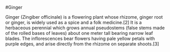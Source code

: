 #Ginger
<p>Ginger (Zingiber officinale) is a flowering plant whose rhizome, ginger root or ginger, is widely used as a spice and a folk medicine.[2] It is a herbaceous perennial which grows annual pseudostems (false stems made of the rolled bases of leaves) about one meter tall bearing narrow leaf blades. The inflorescences bear flowers having pale yellow petals with purple edges, and arise directly from the rhizome on separate shoots.[3]</p>
